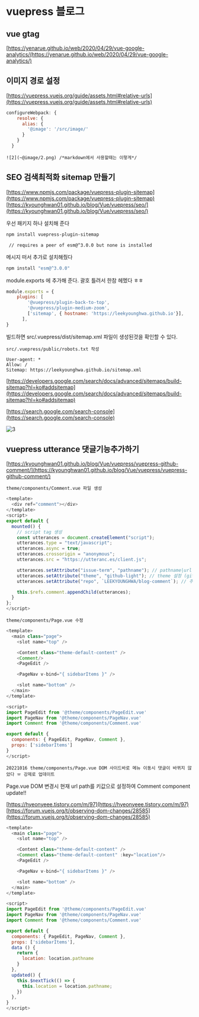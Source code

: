 # vuepress 블로그

## vue gtag
[https://yenarue.github.io/web/2020/04/29/vue-google-analytics/(https://yenarue.github.io/web/2020/04/29/vue-google-analytics/)


## 이미지 경로 설정

[https://vuepress.vuejs.org/guide/assets.html#relative-urls](https://vuepress.vuejs.org/guide/assets.html#relative-urls)

```js
configureWebpack: {
    resolve: {
      alias: {
        '@image': '/src/image/'
      }
    }
  }
```
```
![2](~@image/2.png) /*markdown에서 사용할때는 이렇게*/
```

## SEO 검색최적화 sitemap 만들기

[https://www.npmjs.com/package/vuepress-plugin-sitemap](https://www.npmjs.com/package/vuepress-plugin-sitemap)
[https://kyounghwan01.github.io/blog/Vue/vuepress/seo/](https://kyounghwan01.github.io/blog/Vue/vuepress/seo/)

우선 패키지 하나 설치해 준다
```bash
npm install vuepress-plugin-sitemap
```

` // requires a peer of esm@^3.0.0 but none is installed`

 메시지 떠서 추가로 설치해줬다

```bash
npm install "esm@^3.0.0"
```

module.exports 에 추가해 준다. 괄호 틀려서 한참 헤멨다 ㅎㅎ

```js
module.exports = {
    plugins: [
        '@vuepress/plugin-back-to-top',
        '@vuepress/plugin-medium-zoom',
        ['sitemap', { hostname: 'https://leekyounghwa.github.io'}], 
      ],
}
```

빌드하면 src/.vuepress/dist/sitemap.xml 파일이 생성된것을 확인할 수 있다.

`src/.vuepress/public/robots.txt 작성`
```
User-agent: *
Allow: /
Sitemap: https://leekyounghwa.github.io/sitemap.xml
```
[https://developers.google.com/search/docs/advanced/sitemaps/build-sitemap?hl=ko#addsitemap](https://developers.google.com/search/docs/advanced/sitemaps/build-sitemap?hl=ko#addsitemap)

[https://search.google.com/search-console](https://search.google.com/search-console)

![3](~@image/3.png)

## vuepress utterance 댓글기능추가하기

[https://kyounghwan01.github.io/blog/Vue/vuepress/vuepress-github-comment/](https://kyounghwan01.github.io/blog/Vue/vuepress/vuepress-github-comment/)

`theme/components/Comment.vue 파일 생성`
```js
<template>
  <div ref="comment"></div>
</template>
<script>
export default {
  mounted() {
    // script tag 생성
    const utterances = document.createElement("script");
    utterances.type = "text/javascript";
    utterances.async = true;
    utterances.crossorigin = "anonymous";
    utterances.src = "https://utteranc.es/client.js";

    utterances.setAttribute("issue-term", "pathname"); // pathname|url|title|og:title 중 택 1
    utterances.setAttribute("theme", "github-light"); // theme 설정 (github-light, github-dark, preferred-color-scheme, github-dark-orange, icy-dark, dark-blue, photon-dark, boxy-light) 중 하나 선택
    utterances.setAttribute("repo", `LEEKYOUNGHWA/blog-comment`); // 주의!! 사용할 repository

    this.$refs.comment.appendChild(utterances);
  }
};
</script>
```

`theme/components/Page.vue 수정`

```js {6,18,21}
<template>
  <main class="page">
    <slot name="top" />

    <Content class="theme-default-content" />
    <Comment/>
    <PageEdit />

    <PageNav v-bind="{ sidebarItems }" />

    <slot name="bottom" />
  </main>
</template>

<script>
import PageEdit from '@theme/components/PageEdit.vue'
import PageNav from '@theme/components/PageNav.vue'
import Comment from '@theme/components/Comment.vue'

export default {
  components: { PageEdit, PageNav, Comment },
  props: ['sidebarItems']
}
</script>
```

`20221016 theme/components/Page.vue DOM 사이드바로 메뉴 이동시 댓글이 바뀌지 않았다 ㅠ 강제로 업데이트`

Page.vue DOM 변경시 현재 url path를 키값으로 설정하여 Comment component update!!
 
[https://hyeonyeee.tistory.com/m/97](https://hyeonyeee.tistory.com/m/97)
[https://forum.vuejs.org/t/observing-dom-changes/28585](https://forum.vuejs.org/t/observing-dom-changes/28585)

```js
<template>
  <main class="page">
    <slot name="top" />

    <Content class="theme-default-content" />
    <Comment class="theme-default-content" :key="location"/>
    <PageEdit />

    <PageNav v-bind="{ sidebarItems }" />

    <slot name="bottom" />
  </main>
</template>

<script>
import PageEdit from '@theme/components/PageEdit.vue'
import PageNav from '@theme/components/PageNav.vue'
import Comment from '@theme/components/Comment.vue'

export default {
  components: { PageEdit, PageNav, Comment },
  props: ['sidebarItems'],
  data () {
    return {
      location: location.pathname
    }
  },
  updated() {
    this.$nextTick(() => {
      this.location = location.pathname;
    })
  },
}
</script>
```
<!--stackedit_data:
eyJoaXN0b3J5IjpbMTU2OTkwNjgyNF19
-->